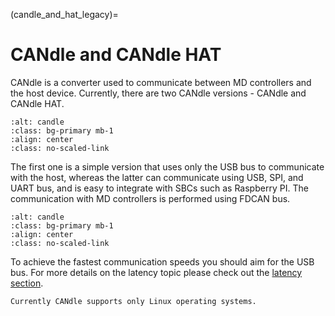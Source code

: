 (candle_and_hat_legacy)=

# CANdle and CANdle HAT

CANdle is a converter used to communicate between MD controllers and the host device. Currently,
there are two CANdle versions - CANdle and CANdle HAT.

```{figure} images/CANdle_joined.webp
:alt: candle
:class: bg-primary mb-1
:align: center
:class: no-scaled-link
```

The first one is a simple version that uses only the USB bus to communicate with the host, whereas
the latter can communicate using USB, SPI, and UART bus, and is easy to integrate with SBCs such as
Raspberry PI. The communication with MD controllers is performed using FDCAN bus.

```{figure} images/hardware_setup2.png
:alt: candle
:class: bg-primary mb-1
:align: center
:class: no-scaled-link
```

To achieve the fastest communication speeds you should aim for the USB bus. For more details on the
latency topic please check out the [latency section](latency_legacy).

```{important}
Currently CANdle supports only Linux operating systems.
```
